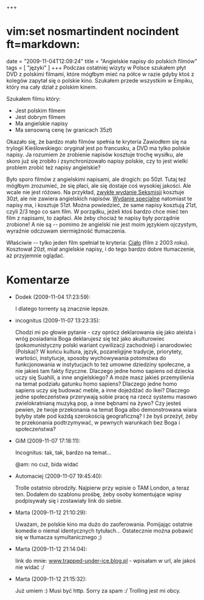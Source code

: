 +++
# vim:set nosmartindent nocindent ft=markdown:
date = "2009-11-04T12:09:24"
title = "Angielskie napisy do polskich filmów"
tags = [ "języki" ]
+++
Podczas ostatniej wizyty w Polsce szukałem płyt DVD z polskimi filmami, które
mógłbym mieć na półce w razie gdyby ktoś z kolegów zapytał się o polskie kino.
Szukałem przede wszystkim w Empiku, który ma cały dział z polskim kinem.
<!--more-->
Szukałem filmu który:

  * Jest polskim filmem
  * Jest dobrym filmem
  * Ma angielskie napisy
  * Ma sensowną cenę (w granicach 35zł)

Okazało się, że bardzo mało filmów spełnia te kryteria Zawiodłem się na
trylogii Kieślowskiego: oryginał jest po francusku, a DVD ma tylko polskie
napisy. Ja rozumiem że zrobienie napisów kosztuje trochę wysiłku, ale skoro
już się zrobiło i zsynchronizowało napisy polskie, czy to jest wielki problem
zrobić też napisy angielskie?

Było sporo filmów z angielskimi napisami, ale drogich: po 50zł. Tutaj też
mógłbym zrozumieć, że się płaci, ale się dostaje coś wysokiej jakości. Ale wcale
nie jest różowo. Na przykład, [zwykłe wydanie
Seksmisji](http://merlin.pl/Seksmisja_Juliusz-Machulski/browse/product/2,378312.html)
kosztuje 30zł, ale nie zawiera angielskich napisów. [Wydanie
specjalne](http://merlin.pl/Seksmisja-wydanie-specjalne_Jerzy-Machulski/browse/product/2,627602.html)
natomiast te napisy ma, i kosztuje 51zł. Można powiedzieć, że same napisy
kosztują 21zł, czyli 2/3 tego co sam film. W porządku, jeżeli ktoś bardzo chce
mieć ten film z napisami, to zapłaci. Ale żeby chociaż te napisy były porządnie
zrobione! A nie są -- pomimo że angielski nie jest moim językiem ojczystym,
wyraźnie odczuwam siermiężność tłumaczenia.

Właściwie -- tylko jeden film spełniał te kryteria:
[Ciało](http://www.empik.com/cialo-film,126860,p) (film z 2003 roku).
Kosztował 20zł, miał angielskie napisy, i do tego bardzo dobre tłumaczenie, aż
przyjemnie oglądać.

# Komentarze

* Dodek (2009-11-04 17:23:59): <p>I dlatego torrenty są znacznie lepsze.</p>
* incognitus (2009-11-07 13:23:35): <p>Chodzi mi po głowie pytanie - czy oprócz
  deklarowania się jako ateista i wróg posiadania Boga deklarujesz się też jako
  akulturowiec (pokomunistyczny polski wariant cywilizacji zachodniej) i
  anarodowiec (Polska)? W końcu kultura, język, pozareligijne tradycje,
  priorytety, wartości, instytucje, sposoby wychowywania potomstwa do
  funkcjonowania w instytucjach to też umowne dziedziny społeczne, a nie jakieś
  tam fakty fizyczne. Dlaczego jedne homo sapiens od dziecka uczy się Suahili, a
  inne angielskiego? A może masz jakieś przemyślenia na temat podziału gatunku
  homo sapiens? Dlaczego jedne homo sapiens uczy się budować meble, a inne
  dojeżdżać do Ikei? Dlaczego jedne społeczeństwa przerywają sobie pracę na
  rzecz systemu masowo zwielokratnianą muzyką pop, a inne bębnami na żywo? Czy
  jesteś pewien, że twoje przekonania na temat Boga albo demonstrowana wiara
  byłyby stałe pod każdą szerokością geograficzną? I że byś przeżył, żeby te
  przekonania podtrzymywać, w pewnych warunkach bez Boga i społeczeństwa?</p>
* GiM (2009-11-07 17:18:11): <p>Incognitus: tak, tak, bardzo na temat...</p>
  <p>@am: no cuż, bida widać</p>
* Automaciej (2009-11-07 19:45:40): <p>Trolle ostatnio obrodziły.  Najpierw przy
  wpisie o TAM London, a teraz ten. Dodałem do szablonu prośbę, żeby osoby
  komentujące wpisy podpisywały się i zostawiały link do siebie.</p>
* Marta (2009-11-12 21:10:29): <p>Uważam, że polskie kino ma dużo do
  zaoferowania. Pomijając ostatnie komedie o niemal identycznych tytułach...
  Ostatecznie można pobawić się w tłumacza symultanicznego ;)</p>
* Marta (2009-11-12 21:14:04): <p>link do mnie: www.trapped-under-ice.blog.pl -
  wpisałam w url, ale jakoś nie widać :/</p>
* Marta (2009-11-12 21:15:32): <p>Już umiem :) Musi być http. Sorry za spam :/
  Trolling jest mi obcy.</p>
